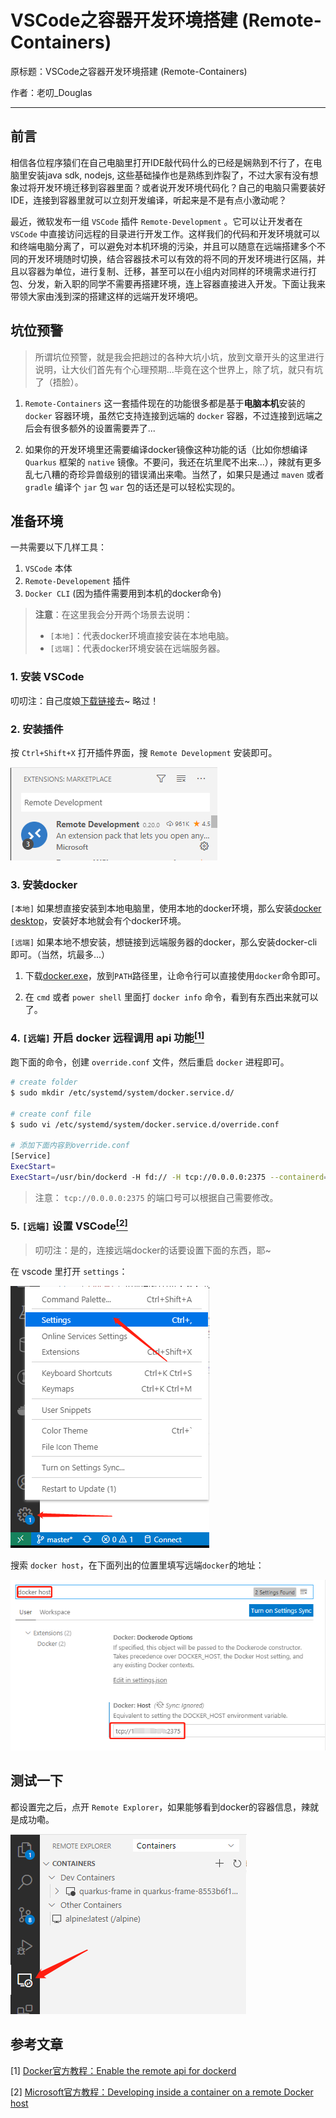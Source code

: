 # VSCode之容器开发环境搭建 (Remote-Containers)

原标题：VSCode之容器开发环境搭建 (Remote-Containers)

作者：老叨_Douglas  

---

## 前言

相信各位程序猿们在自己电脑里打开IDE敲代码什么的已经是娴熟到不行了，在电脑里安装java sdk, nodejs, 这些基础操作也是熟练到炸裂了，不过大家有没有想象过将开发环境迁移到容器里面？或者说开发环境代码化？自己的电脑只需要装好IDE，连接到容器里就可以立刻开发编译，听起来是不是有点小激动呢？

最近，微软发布一组 `VSCode` 插件 `Remote-Development` 。它可以让开发者在 `VSCode` 中直接访问远程的目录进行开发工作。这样我们的代码和开发环境就可以和终端电脑分离了，可以避免对本机环境的污染，并且可以随意在远端搭建多个不同的开发环境随时切换，结合容器技术可以有效的将不同的开发环境进行区隔，并且以容器为单位，进行复制、迁移，甚至可以在小组内对同样的环境需求进行打包、分发，新入职的同学不需要再搭建环境，连上容器直接进入开发。下面让我来带领大家由浅到深的搭建这样的远端开发环境吧。

## 坑位预警

> 所谓坑位预警，就是我会把趟过的各种大坑小坑，放到文章开头的这里进行说明，让大伙们首先有个心理预期...毕竟在这个世界上，除了坑，就只有坑了（捂脸）。

1. `Remote-Containers` 这一套插件现在的功能很多都是基于**电脑本机**安装的 `docker` 容器环境，虽然它支持连接到远端的 `docker` 容器，不过连接到远端之后会有很多额外的设置需要弄了...

2. 如果你的开发环境里还需要编译docker镜像这种功能的话（比如你想编译 `Quarkus` 框架的 `native` 镜像。不要问，我还在坑里爬不出来...），辣就有更多乱七八糟的奇珍异兽级别的错误涌出来嘞。当然了，如果只是通过 `maven` 或者 `gradle` 编译个 `jar` 包 `war` 包的话还是可以轻松实现的。

## 准备环境

一共需要以下几样工具：

1. `VSCode` 本体
2. `Remote-Developement` 插件
3. `Docker CLI` (因为插件需要用到本机的docker命令)

>**注意**：在这里我会分开两个场景去说明：
> + `[本地]`：代表docker环境直接安装在本地电脑。
> + `[远端]`：代表docker环境安装在远端服务器。

### 1. 安装 VSCode

叨叨注：自己度娘[下载链接](https://code.visualstudio.com/)去~ 略过！

### 2. 安装插件

按 `Ctrl+Shift+X` 打开插件界面，搜 `Remote Development` 安装即可。

![插件界面](resources/remote_development_extension.png)

### 3. 安装docker

`[本地]` 如果想直接安装到本地电脑里，使用本地的docker环境，那么安装[docker desktop](https://hub.docker.com/editions/community/docker-ce-desktop-windows)，安装好本地就会有个docker环境。

`[远端]` 如果本地不想安装，想链接到远端服务器的docker，那么安装docker-cli即可。（当然，坑最多...）

1. 下载[docker.exe](https://github.com/StefanScherer/docker-cli-builder/releases/)，放到`PATH`路径里，让命令行可以直接使用`docker`命令即可。

2. 在 `cmd` 或者 `power shell` 里面打 `docker info` 命令，看到有东西出来就可以了。

### 4. `[远端]` 开启 docker 远程调用 api 功能[<sup>[1]</sup>](#参考文章)

跑下面的命令，创建 `override.conf` 文件，然后重启 `docker` 进程即可。

```bash
# create folder
$ sudo mkdir /etc/systemd/system/docker.service.d/

# create conf file
$ sudo vi /etc/systemd/system/docker.service.d/override.conf

# 添加下面内容到override.conf
[Service]
ExecStart=
ExecStart=/usr/bin/dockerd -H fd:// -H tcp://0.0.0.0:2375 --containerd=/run/containerd/containerd.sock
```

> 注意： `tcp://0.0.0.0:2375` 的端口号可以根据自己需要修改。

### 5. `[远端]` 设置 VSCode[<sup>[2]</sup>](#参考文章)

> 叨叨注：是的，连接远端docker的话要设置下面的东西，耶~

在 vscode 里打开 `settings`：

![VSCode设置](resources/vscode_setting.png)

搜索 `docker host`，在下面列出的位置里填写远端`docker`的地址：

![填写 docker host 地址](resources/vscode_setting_docker_host.png)

## 测试一下

都设置完之后，点开 `Remote Explorer`，如果能够看到docker的容器信息，辣就是成功嘞。

![打开 Remote Explorer](resources/vscode_remote_explorer.png)

## 参考文章

[1] [Docker官方教程：Enable the remote api for dockerd](https://success.docker.com/article/how-do-i-enable-the-remote-api-for-dockerd)

[2] [Microsoft官方教程：Developing inside a container on a remote Docker host](https://code.visualstudio.com/docs/remote/containers-advanced#_developing-inside-a-container-on-a-remote-docker-host)
